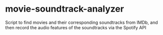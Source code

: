 # movie-soundtrack-analyzer
Script to find movies and their corresponding soundtracks from IMDb, and then record the audio features of the soundtracks via the Spotify API
